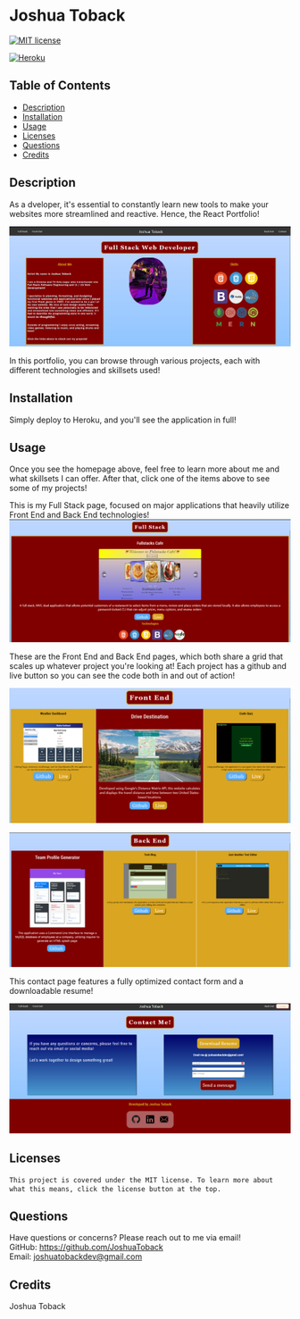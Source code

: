 # Joshua Toback

[![MIT license](https://img.shields.io/badge/License-MIT-blue.svg)](https://lbesson.mit-license.org/)

[![Heroku](https://www.herokucdn.com/deploy/button.svg)](https://joshua-toback-portfolio.herokuapp.com/)

## Table of Contents

- [Description](#description)
- [Installation](#installation)
- [Usage](#usage)
- [Licenses](#licenses)
- [Questions](#questions)
- [Credits](#credits)

## Description

As a dveloper, it's essential to constantly learn new tools to make your websites more streamlined and reactive. Hence, the React Portfolio!

![About](./src/images/README/About.png)

In this portfolio, you can browse through various projects, each with different technologies and skillsets used!

## Installation

Simply deploy to Heroku, and you'll see the application in full!

## Usage

Once you see the homepage above, feel free to learn more about me and what skillsets I can offer. After that, click one of the items above to see some of my projects!

This is my Full Stack page, focused on major applications that heavily utilize Front End and Back End technologies!
![FullStack](./src/images/README/FullStack.png)

These are the Front End and Back End pages, which both share a grid that scales up whatever project you're looking at! Each project has a github and live button so you can see the code both in and out of action!

![FrontEnd](./src/images/README/FrontEnd.png)

![BackEnd](./src/images/README/BackEnd.png)

This contact page features a fully optimized contact form and a downloadable resume! 

![Contact](./src/images/README/Contact.png)
## Licenses

    This project is covered under the MIT license. To learn more about what this means, click the license button at the top.

## Questions

Have questions or concerns? Please reach out to me via email!  
 GitHub: https://github.com/JoshuaToback  
 Email: joshuatobackdev@gmail.com

## Credits

Joshua Toback
